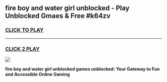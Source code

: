 
## fire boy and water girl unblocked - Play Unblocked Gmaes & Free #k64zv
<h3>
<a href="https://news.freeplayer.one?title=fire_boy_and_water_girl_unblocked&ref=24F">CLICK TO PLAY</a></h3>
<hr>

<h3>
<a href="https://news.freeplayer.one?title=fire_boy_and_water_girl_unblocked&ref=24F">CLICK 2 PLAY</a>
  
</h3>

<a href="https://news.freeplayer.one?title=fire_boy_and_water_girl_unblocked&ref=24F/"><img src="https://clearcache.store/games.png"></a>


**fire boy and water girl unblocked games unblocked: Your Gateway to Fun and Accessible Online Gaming**
